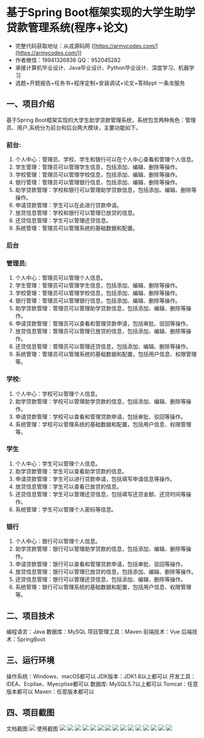 基于Spring Boot框架实现的大学生助学贷款管理系统(程序+论文)
=
- 完整代码获取地址：从戎源码网 ([https://armycodes.com/](https://armycodes.com/))
- 作者微信：19941326836  QQ：952045282 
- 承接计算机毕业设计、Java毕业设计、Python毕业设计、深度学习、机器学习
- 选题+开题报告+任务书+程序定制+安装调试+论文+答辩ppt 一条龙服务

一、项目介绍
---
基于Spring Boot框架实现的大学生助学贷款管理系统，系统包含两种角色：管理员、用户,系统分为前台和后台两大模块，主要功能如下。
### 前台:
1. 个人中心：管理员、学校、学生和银行可以在个人中心查看和管理个人信息。
2. 学生管理：管理员可以管理学生信息，包括添加、编辑、删除等操作。
3. 学校管理：管理员可以管理学校信息，包括添加、编辑、删除等操作。
4. 银行管理：管理员可以管理银行信息，包括添加、编辑、删除等操作。
5. 助学贷款管理：学校和银行可以管理助学贷款信息，包括添加、编辑、删除等操作。
6. 申请贷款管理：学生可以在此进行贷款申请。
7. 放贷信息管理：学校和银行可以管理已放贷的信息。
8. 还贷信息管理：学生可以管理还贷信息。
9. 系统管理：管理员可以管理系统的基础数据和配置。


### 后台
### 管理员:
1. 个人中心：管理员可以管理个人信息。
2. 学生管理：管理员可以管理学生信息，包括添加、编辑、删除等操作。
3. 学校管理：管理员可以管理学校信息，包括添加、编辑、删除等操作。
4. 银行管理：管理员可以管理银行信息，包括添加、编辑、删除等操作。
5. 助学贷款管理：管理员可以管理助学贷款信息，包括添加、编辑、删除等操作。
6. 申请贷款管理：管理员可以查看和管理贷款申请，包括审批、驳回等操作。
7. 放贷信息管理：管理员可以管理已放贷的信息，包括添加、编辑、删除等操作。
8. 还贷信息管理：管理员可以管理还贷信息，包括添加、编辑、删除等操作。
9. 系统管理：管理员可以管理系统的基础数据和配置，包括用户信息、权限管理等。
### 学校:
1. 个人中心：学校可以管理个人信息。
2. 助学贷款管理：学校可以管理助学贷款的信息，包括添加、编辑、删除等操作。
3. 申请贷款管理：学校可以查看和管理贷款申请，包括审批、驳回等操作。
4. 系统管理：学校可以管理系统的基础数据和配置，包括用户信息、权限管理等。

### 学生

1. 个人中心：学生可以管理个人信息。
2. 助学贷款管理：学生可以查看助学贷款的信息。
3. 申请贷款管理：学生可以进行贷款申请，包括填写申请信息等操作。
4. 放贷信息管理：学生可以查看已放贷的信息。
5. 还贷信息管理：学生可以管理还贷信息，包括填写还贷金额、还贷时间等操作。
6. 系统管理：学生可以管理个人密码等信息。

### 银行
1. 个人中心：银行可以管理个人信息。
2. 助学贷款管理：银行可以管理助学贷款的信息，包括添加、编辑、删除等操作。
3. 申请贷款管理：银行可以查看和管理贷款申请，包括审批、驳回等操作。
4. 放贷信息管理：银行可以管理已放贷的信息，包括添加、编辑、删除等操作。
5. 还贷信息管理：银行可以管理还贷信息，包括添加、编辑、删除等操作。
6. 系统管理：银行可以管理系统的基础数据和配置，包括用户信息、权限管理等。
   
二、项目技术
---
编程语言：Java
数据库：MySQL
项目管理工具：Maven
前端技术：Vue
后端技术：SpringBoot

三、运行环境
---
操作系统：Windows、macOS都可以
JDK版本：JDK1.8以上都可以
开发工具：IDEA、Ecplise、Myecplise都可以
数据库: MySQL5.7以上都可以
Tomcat：任意版本都可以
Maven：任意版本都可以

四、项目截图
---
文档截图
![](limage/2.png)
使用截图
![](image/1.png)
![](image/2.png)
![](image/3.png)
![](image/4.png)
![](image/5.png)
![](image/6.png)
![](image/7.png)
![](image/8.png)
![](image/9.png)
![](image/10.png)
![](image/11.png)
![](image/12.png)
![](image/13.png)
![](image/14.png)
![](image/15.png)
